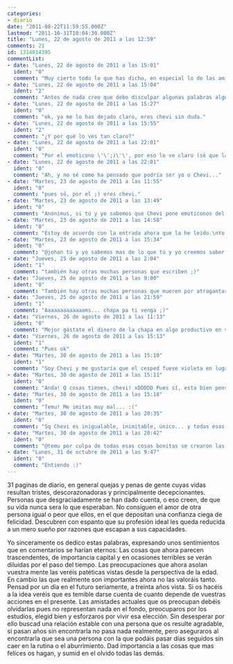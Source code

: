 ```yaml
---
categories:
- diario
date: "2011-08-22T11:59:55.000Z"
lastmod: "2011-10-31T10:04:30.000Z"
title: "Lunes, 22 de agosto de 2011 a las 12:59"
comments: 21
id: 1314014395
commentList:
- date: "Lunes, 22 de agosto de 2011 a las 15:01"
  ident: "0"
  comment: "Muy cierto todo lo que has dicho, en especial lo de las amistades, pues cuando tengas 30 años y uno o dos hijos verás a tus amigos una vez al año, como les pasa a mis padres y a la gran mayoría, o al menos  los que conozco y lo de la pareja mas razón aun, pues algunas personas se casan para no quedarse solas, sin de verdad querer a esa persona realmente.\nY ahora me pregunto si eres johan o chevi no se por cual de los dos apostar."
- date: "Lunes, 22 de agosto de 2011 a las 15:04"
  ident: "2"
  comment: "Antes de nada creo que debo disculpar algunas palabras algo redundantes, pero lo escribí del tirón y no lo releí hasta ahora. Por otro lado: Que empiecen las apuestas ;)"
- date: "Lunes, 22 de agosto de 2011 a las 15:27"
  ident: "0"
  comment: "ok, ya me lo has dejado claro, eres chevi sin duda."
- date: "Lunes, 22 de agosto de 2011 a las 15:55"
  ident: "2"
  comment: "¿Y por qué lo ves tan claro?"
- date: "Lunes, 22 de agosto de 2011 a las 22:01"
  ident: "0"
  comment: "Por el emoticono \'\';)\'\', por eso lo ve claro (sé que la pregunta no era para mí).\n\nSólo he leído los comentarios así que no puedo opinar sobre la entrada, luego la leo."
- date: "Lunes, 22 de agosto de 2011 a las 22:01"
  ident: "0"
  comment: "Ah, y no sé como ha pensado que podría ser yo o Chevi..."
- date: "Martes, 23 de agosto de 2011 a las 11:55"
  ident: "0"
  comment: "pues só, por el ;) eres chevi."
- date: "Martes, 23 de agosto de 2011 a las 13:49"
  ident: "0"
  comment: "Anonimus, si tú y yo sabemos que Chevi pone emoticonos del tipo \'\';)\'\' ¿no crees que otra persona podría ponerlo intencionadamente para hacerte pensar que es Chevi? xD"
- date: "Martes, 23 de agosto de 2011 a las 14:58"
  ident: "0"
  comment: "Estoy de acuerdo con la entrada ahora que la he leído.\nYo prefiero quedarme con los interesantes relatos anónimos y no tan anónimos de esas 31 páginas."
- date: "Martes, 23 de agosto de 2011 a las 15:34"
  ident: "0"
  comment: "@johan tú y yo sabemos mas de lo que tú y yo creemos saber."
- date: "Jueves, 25 de agosto de 2011 a las 2:04"
  ident: "1"
  comment: "también hay otras muchas personas que escriben ;)"
- date: "Jueves, 25 de agosto de 2011 a las 9:00"
  ident: "0"
  comment: "También hay otras muchas personas que mueren por atragantarse con su mechero."
- date: "Jueves, 25 de agosto de 2011 a las 21:59"
  ident: "1"
  comment: "Aaaaaaaaaaaaams... chapa pa ti venga ;)"
- date: "Viernes, 26 de agosto de 2011 a las 11:13"
  ident: "0"
  comment: "Mejor gástate el dinero de la chapa en algo productivo en vez de en la chapa."
- date: "Viernes, 26 de agosto de 2011 a las 15:13"
  ident: "1"
  comment: "Pues ok"
- date: "Martes, 30 de agosto de 2011 a las 15:10"
  ident: "1"
  comment: "Soy Chevi y me gustaría que el cesped fuese violeta en lugar de verde, quedaría muchísimo más llamativo (un violeta tirando a azul marino... imaginas? :) o con diferentes tonalidades! ;)"
- date: "Martes, 30 de agosto de 2011 a las 15:11"
  ident: "0"
  comment: "Anda! Q cosas tienes, chevi! xDDDDD Pues sí, esta bien pensado, permíteme coincidir (Y)"
- date: "Martes, 30 de agosto de 2011 a las 15:18"
  ident: "0"
  comment: "Temu! Me imitas muy mal... :("
- date: "Martes, 30 de agosto de 2011 a las 20:35"
  ident: "0"
  comment: "Sq Chevi es inigualable, inimitable, único... y todas esas cosas bonitas :("
- date: "Martes, 30 de agosto de 2011 a las 20:42"
  ident: "0"
  comment: "@temu por culpa de todas esas cosas bonitas se crearon las supernenas, aunque también por la pócima X"
- date: "Lunes, 31 de octubre de 2011 a las 9:47"
  ident: "0"
  comment: "Entiendo :)"
---
```


31 paginas de diario, en general quejas y penas de gente cuyas vidas resultan tristes, descorazonadoras y principalmente decepcionantes. Personas que desgraciadamente se han dado cuenta, o eso creen, de que su vida nunca sera lo que esperaban. No consiguen el amor de otra persona igual o peor que ellos, en el que depositan una confianza ciega de felicidad. Descubren con espanto que su profesión ideal les queda reducida a un mero sueño por razones que escapan a sus capacidades.  
  
Yo sinceramente os dedico estas palabras, expresando unos sentimientos que en comentarios se harían eternos: Las cosas que ahora parecen trascendentes, de importancia capital y en ocasiones terribles se verán diluidas por el paso del tiempo. Las preocupaciones que ahora asolan vuestra mente las veréis patéticas vistas desde la perspectiva de la edad. En cambio las que realmente son importantes ahora no las valoráis tanto. Pensad por un día en el futuro seriamente, a treinta años vista. Si os hacéis a la idea veréis que es temible darse cuenta de cuanto depende de vuestras acciones en el presente. Las amistades actuales que os preocupan debéis olvidarlas pues no representan nada en el fondo, preocuparos por los estudios, elegid bien y esforzaros por vivir esa elección. Sin desesperar por ello buscad una relación estable con una persona que os resulte agradable, si pasan años sin encontrarla no pasa nada realmente, pero aseguraros al encontrarla que sea una persona con la que podáis pasar días seguidos sin caer en la rutina o el aburrimiento. Dad importancia a las cosas que mas felices os hagan, y sumid en el olvido todas las demás.